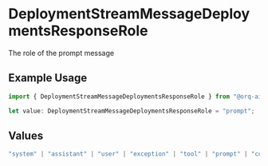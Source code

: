 # DeploymentStreamMessageDeploymentsResponseRole

The role of the prompt message

## Example Usage

```typescript
import { DeploymentStreamMessageDeploymentsResponseRole } from "@orq-ai/node/models/operations";

let value: DeploymentStreamMessageDeploymentsResponseRole = "prompt";
```

## Values

```typescript
"system" | "assistant" | "user" | "exception" | "tool" | "prompt" | "correction" | "expected_output"
```